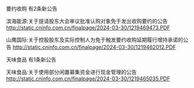 要约收购 有2条新公告 

滨海能源:关于提请股东大会审议批准认购对象免于发出收购要约的公告 http://static.cninfo.com.cn/finalpage/2024-03-30/1219469473.PDF 

山鹰国际:关于控股股东及实际控制人为免于触发要约收购延期履行增持承诺的公告 http://static.cninfo.com.cn/finalpage/2024-03-30/1219462012.PDF 

天味食品 有1条新公告 

天味食品:关于使用部分闲置募集资金进行现金管理的公告 http://static.cninfo.com.cn/finalpage/2024-03-30/1219465035.PDF 

